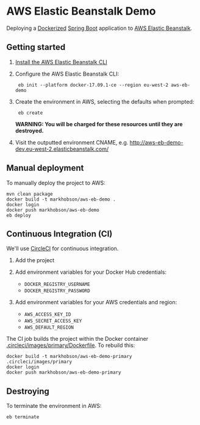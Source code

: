 # AWS Elastic Beanstalk Demo

Deploying a [Dockerized](https://www.docker.com/) [Spring Boot](https://projects.spring.io/spring-boot/) application to [AWS Elastic Beanstalk](https://aws.amazon.com/elasticbeanstalk/).

## Getting started

1. [Install the AWS Elastic Beanstalk CLI](https://docs.aws.amazon.com/elasticbeanstalk/latest/dg/eb-cli3-install.html)

1. Configure the AWS Elastic Beanstalk CLI:

		eb init --platform docker-17.09.1-ce --region eu-west-2 aws-eb-demo

1. Create the environment in AWS, selecting the defaults when prompted:

		eb create

	**WARNING: You will be charged for these resources until they are destroyed.**

1. Visit the outputted environment CNAME, e.g. http://aws-eb-demo-dev.eu-west-2.elasticbeanstalk.com/

## Manual deployment

To manually deploy the project to AWS:

	mvn clean package
	docker build -t markhobson/aws-eb-demo .
	docker login
	docker push markhobson/aws-eb-demo
	eb deploy

## Continuous Integration (CI)

We'll use [CircleCI](https://circleci.com) for continuous integration.

1. Add the project

1. Add environment variables for your Docker Hub credentials:

	* `DOCKER_REGISTRY_USERNAME`
	* `DOCKER_REGISTRY_PASSWORD`
	
1. Add environment variables for your AWS credentials and region:

	* `AWS_ACCESS_KEY_ID`
	* `AWS_SECRET_ACCESS_KEY`
	* `AWS_DEFAULT_REGION`

The CI job builds the project within the Docker container [.circleci/images/primary/Dockerfile](.circleci/images/primary/Dockerfile). To rebuild this:

	docker build -t markhobson/aws-eb-demo-primary .circleci/images/primary
	docker login
	docker push markhobson/aws-eb-demo-primary

## Destroying

To terminate the environment in AWS:

	eb terminate
